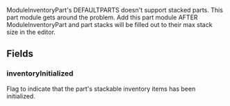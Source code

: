             
ModuleInventoryPart's DEFAULTPARTS doesn't support stacked parts. This part module gets around the problem. Add this part module AFTER ModuleInventoryPart and part stacks will be filled out to their max stack size in the editor.
        
## Fields

### inventoryInitialized
Flag to indicate that the part's stackable inventory items has been initialized.

